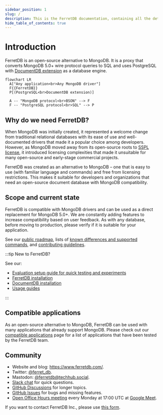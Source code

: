```yaml
---
sidebar_position: 1
slug: /
description: This is the FerretDB documentation, containing all the details on FerretDB – the open-source MongoDB alternative that translates MongoDB wire protocol queries to SQL, with [PostgreSQL with DocumentDB extension](https://github.com/microsoft/documentdb) as the database engine.
hide_table_of_contents: true
---
```


# Introduction

FerretDB is an open-source alternative to MongoDB.
It is a proxy that converts MongoDB 5.0+ wire protocol queries to SQL
and uses PostgreSQL with [DocumentDB extension](https://github.com/microsoft/documentdb) as a database engine.

```mermaid
flowchart LR
  A["Any application<br>Any MongoDB driver"]
  F{{FerretDB}}
  P[(PostgreSQL<br>DocumentDB extension)]

  A -- "MongoDB protocol<br>BSON" --> F
  F -- "PostgreSQL protocol<br>SQL" --> P
```

## Why do we need FerretDB?

When MongoDB was initially created, it represented a welcome change from traditional relational databases with its ease of use and well-documented drivers that made it a popular choice among developers.
However, as MongoDB moved away from its open-source roots to [SSPL license](https://www.ferretdb.com/sspl), it introduced licensing complexities that made it unsuitable for many open-source and early-stage commercial projects.

FerretDB was created as an alternative to MongoDB – one that is easy to use (with familiar language and commands) and free from licensing restrictions.
This makes it suitable for developers and organizations that need an open-source document database with MongoDB compatibility.

## Scope and current state

FerretDB is compatible with MongoDB drivers and can be used as a direct replacement for MongoDB 5.0+.
We are constantly adding features to increase compatibility based on user feedback.
As with any database, before moving to production, please verify if it is suitable for your application.

See our [public roadmap](https://github.com/orgs/FerretDB/projects/2/views/1),
lists of [known differences and supported commands](migration/compatibility.md),
and [contributing guidelines](https://github.com/FerretDB/FerretDB/blob/main/CONTRIBUTING.md).

:::tip
New to FerretDB?

See our:

- [Evaluation setup guide for quick testing and experiments](installation/evaluation.md)
- [FerretDB installation](installation/ferretdb/)
- [DocumentDB installation](installation/documentdb/)
- [Usage guides](usage/)

:::

## Compatible applications

As an open-source alternative to MongoDB, FerretDB can be used with many applications that already support MongoDB.
Please check out our [compatible applications](./compatible-applications/index.mdx) page for a list of applications that have been tested by the FerretDB team.

## Community

- Website and blog: https://www.ferretdb.com/.
- Twitter: [@ferret_db](https://twitter.com/ferret_db).
- Mastodon: [@ferretdb@techhub.social](https://techhub.social/@ferretdb).
- [Slack chat](https://slack.ferretdb.io/) for quick questions.
- [GitHub Discussions](https://github.com/FerretDB/FerretDB/discussions) for longer topics.
- [GitHub Issues](https://github.com/FerretDB/FerretDB/issues) for bugs and missing features.
- [Open Office Hours meeting](https://calendar.google.com/calendar/event?action=TEMPLATE&tmeid=NGhrZTA5dXZ0MzQzN2gyaGVtZmx2aWxmN2pfMjAyNDA0MDhUMTcwMDAwWiBjX24zN3RxdW9yZWlsOWIwMm0wNzQwMDA3MjQ0QGc&tmsrc=c_n37tquoreil9b02m0740007244%40group.calendar.google.com&scp=ALL)
  every Monday at 17:00 UTC at [Google Meet](https://meet.google.com/mcb-arhw-qbq).

If you want to contact FerretDB Inc., please use [this form](https://www.ferretdb.com/contact/).
